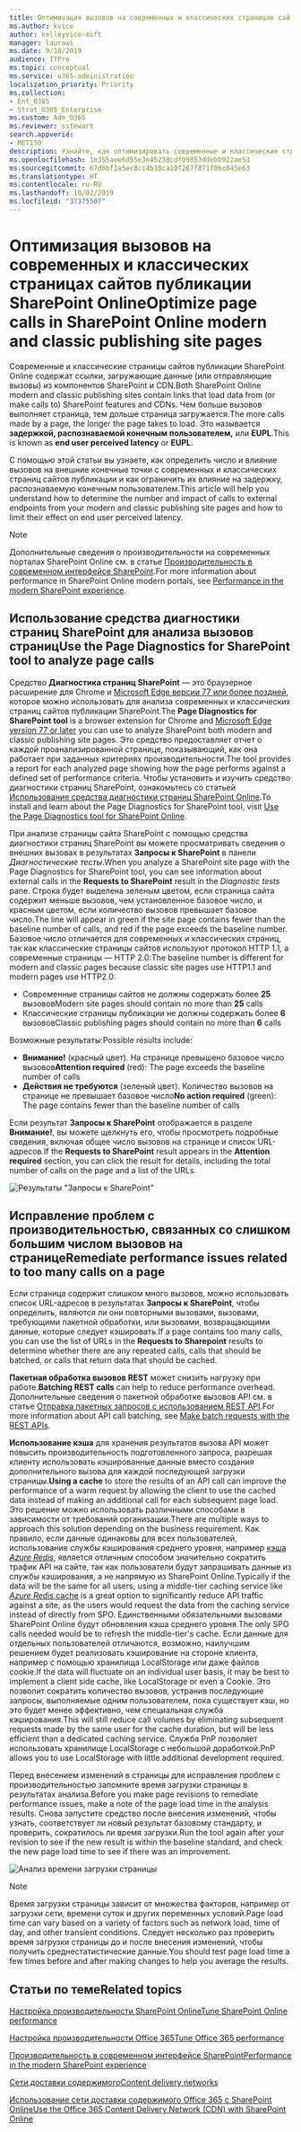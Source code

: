 ```yaml
---
title: Оптимизация вызовов на современных и классических страницах сайтов публикации SharePoint Online
ms.author: kvice
author: kelleyvice-msft
manager: laurawi
ms.date: 9/18/2019
audience: ITPro
ms.topic: conceptual
ms.service: o365-administration
localization_priority: Priority
ms.collection:
- Ent_O365
- Strat_O365_Enterprise
ms.custom: Adm_O365
ms.reviewer: sstewart
search.appverid:
- MET150
description: Узнайте, как оптимизировать современные и классические страницы сайтов публикации в SharePoint Online, ограничив число вызовов конечных точек служб SharePoint Online.
ms.openlocfilehash: 1e355aee6d55e3e45238cdf09853ddebb922ae53
ms.sourcegitcommit: 67dbbf1a5ec8cc4b10ca10f267f871f0bc045e63
ms.translationtype: HT
ms.contentlocale: ru-RU
ms.lasthandoff: 10/02/2019
ms.locfileid: "37375507"
---
```

# <a name="optimize-page-calls-in-sharepoint-online-modern-and-classic-publishing-site-pages"></a><span data-ttu-id="f5275-103">Оптимизация вызовов на современных и классических страницах сайтов публикации SharePoint Online</span><span class="sxs-lookup"><span data-stu-id="f5275-103">Optimize page calls in SharePoint Online modern and classic publishing site pages</span></span>

<span data-ttu-id="f5275-104">Современные и классические страницы сайтов публикации SharePoint Online содержат ссылки, загружающие данные (или отправляющие вызовы) из компонентов SharePoint и CDN.</span><span class="sxs-lookup"><span data-stu-id="f5275-104">Both SharePoint Online modern and classic publishing sites contain links that load data from (or make calls to) SharePoint features and CDNs.</span></span> <span data-ttu-id="f5275-105">Чем больше вызовов выполняет страница, тем дольше страница загружается.</span><span class="sxs-lookup"><span data-stu-id="f5275-105">The more calls made by a page, the longer the page takes to load.</span></span> <span data-ttu-id="f5275-106">Это называется **задержкой, распознаваемой конечным пользователем,** или **EUPL**.</span><span class="sxs-lookup"><span data-stu-id="f5275-106">This is known as **end user perceived latency** or **EUPL**.</span></span>

<span data-ttu-id="f5275-107">С помощью этой статьи вы узнаете, как определить число и влияние вызовов на внешние конечные точки с современных и классических страниц сайтов публикации и как ограничить их влияние на задержку, распознаваемую конечным пользователем.</span><span class="sxs-lookup"><span data-stu-id="f5275-107">This article will help you understand how to determine the number and impact of calls to external endpoints from your modern and classic publishing site pages and how to limit their effect on end user perceived latency.</span></span>

>[!NOTE]
><span data-ttu-id="f5275-108">Дополнительные сведения о производительности на современных порталах SharePoint Online см. в статье [Производительность в современном интерфейсе SharePoint](https://docs.microsoft.com/ru-RU/sharepoint/modern-experience-performance).</span><span class="sxs-lookup"><span data-stu-id="f5275-108">For more information about performance in SharePoint Online modern portals, see [Performance in the modern SharePoint experience](https://docs.microsoft.com/ru-RU/sharepoint/modern-experience-performance).</span></span>

## <a name="use-the-page-diagnostics-for-sharepoint-tool-to-analyze-page-calls"></a><span data-ttu-id="f5275-109">Использование средства диагностики страниц SharePoint для анализа вызовов страниц</span><span class="sxs-lookup"><span data-stu-id="f5275-109">Use the Page Diagnostics for SharePoint tool to analyze page calls</span></span>

<span data-ttu-id="f5275-110">Средство **Диагностика страниц SharePoint** — это браузерное расширение для Chrome и [Microsoft Edge версии 77 или более поздней](https://www.microsoftedgeinsider.com/en-us/download?form=MI13E8&OCID=MI13E8), которое можно использовать для анализа современных и классических страниц сайтов публикации SharePoint.</span><span class="sxs-lookup"><span data-stu-id="f5275-110">The **Page Diagnostics for SharePoint tool** is a browser extension for Chrome and [Microsoft Edge version 77 or later](https://www.microsoftedgeinsider.com/en-us/download?form=MI13E8&OCID=MI13E8) you can use to analyze SharePoint both modern and classic publishing site pages.</span></span> <span data-ttu-id="f5275-111">Это средство предоставляет отчет о каждой проанализированной странице, показывающий, как она работает при заданных критериях производительности.</span><span class="sxs-lookup"><span data-stu-id="f5275-111">The tool provides a report for each analyzed page showing how the page performs against a defined set of performance criteria.</span></span> <span data-ttu-id="f5275-112">Чтобы установить и изучить средство диагностики страниц SharePoint, ознакомьтесь со статьей [Использование средства диагностики страниц SharePoint Online](page-diagnostics-for-spo.md).</span><span class="sxs-lookup"><span data-stu-id="f5275-112">To install and learn about the Page Diagnostics for SharePoint tool, visit [Use the Page Diagnostics tool for SharePoint Online](page-diagnostics-for-spo.md).</span></span>

<span data-ttu-id="f5275-113">При анализе страницы сайта SharePoint с помощью средства диагностики страниц SharePoint вы можете просматривать сведения о внешних вызовах в результатах **Запросы к SharePoint** в панели _Диагностические тесты_.</span><span class="sxs-lookup"><span data-stu-id="f5275-113">When you analyze a SharePoint site page with the Page Diagnostics for SharePoint tool, you can see information about external calls in the **Requests to SharePoint** result in the _Diagnostic tests_ pane.</span></span> <span data-ttu-id="f5275-114">Строка будет выделена зеленым цветом, если страница сайта содержит меньше вызовов, чем установленное базовое число, и красным цветом, если количество вызовов превышает базовое число.</span><span class="sxs-lookup"><span data-stu-id="f5275-114">The line will appear in green if the site page contains fewer than the baseline number of calls, and red if the page exceeds the baseline number.</span></span> <span data-ttu-id="f5275-115">Базовое число отличается для современных и классических страниц, так как классические страницы сайтов используют протокол HTTP 1.1, а современные страницы — HTTP 2.0:</span><span class="sxs-lookup"><span data-stu-id="f5275-115">The baseline number is different for modern and classic pages because classic site pages use HTTP1.1 and modern pages use HTTP2.0:</span></span>

- <span data-ttu-id="f5275-116">Современные страницы сайтов не должны содержать более **25** вызовов</span><span class="sxs-lookup"><span data-stu-id="f5275-116">Modern site pages should contain no more than **25** calls</span></span>
- <span data-ttu-id="f5275-117">Классические страницы публикации не должны содержать более **6** вызовов</span><span class="sxs-lookup"><span data-stu-id="f5275-117">Classic publishing pages should contain no more than **6** calls</span></span>

<span data-ttu-id="f5275-118">Возможные результаты:</span><span class="sxs-lookup"><span data-stu-id="f5275-118">Possible results include:</span></span>

- <span data-ttu-id="f5275-119">**Внимание!** (красный цвет). На странице превышено базовое число вызовов</span><span class="sxs-lookup"><span data-stu-id="f5275-119">**Attention required** (red): The page exceeds the baseline number of calls</span></span>
- <span data-ttu-id="f5275-120">**Действия не требуются** (зеленый цвет). Количество вызовов на странице не превышает базовое число</span><span class="sxs-lookup"><span data-stu-id="f5275-120">**No action required** (green): The page contains fewer than the baseline number of calls</span></span>

<span data-ttu-id="f5275-121">Если результат **Запросы к SharePoint** отображается в разделе **Внимание!**, вы можете щелкнуть его, чтобы просмотреть подробные сведения, включая общее число вызовов на странице и список URL-адресов.</span><span class="sxs-lookup"><span data-stu-id="f5275-121">If the **Requests to SharePoint** result appears in the **Attention required** section, you can click the result for details, including the total number of calls on the page and a list of the URLs.</span></span>

![Результаты "Запросы к SharePoint"](media/modern-portal-optimization/pagediag-requests.png)

## <a name="remediate-performance-issues-related-to-too-many-calls-on-a-page"></a><span data-ttu-id="f5275-123">Исправление проблем с производительностью, связанных со слишком большим числом вызовов на странице</span><span class="sxs-lookup"><span data-stu-id="f5275-123">Remediate performance issues related to too many calls on a page</span></span>

<span data-ttu-id="f5275-124">Если страница содержит слишком много вызовов, можно использовать список URL-адресов в результатах **Запросы к SharePoint**, чтобы определить, являются ли они повторными вызовами, вызовами, требующими пакетной обработки, или вызовами, возвращающими данные, которые следует кэшировать.</span><span class="sxs-lookup"><span data-stu-id="f5275-124">If a page contains too many calls, you can use the list of URLs in the **Requests to Sharepoint** results to determine whether there are any repeated calls, calls that should be batched, or calls that return data that should be cached.</span></span>

<span data-ttu-id="f5275-125">**Пакетная обработка вызовов REST** может снизить нагрузку при работе.</span><span class="sxs-lookup"><span data-stu-id="f5275-125">**Batching REST calls** can help to reduce performance overhead.</span></span> <span data-ttu-id="f5275-126">Дополнительные сведения о пакетной обработке вызовов API см. в статье [Отправка пакетных запросов с использованием REST API](https://docs.microsoft.com/ru-RU/sharepoint/dev/sp-add-ins/make-batch-requests-with-the-rest-apis).</span><span class="sxs-lookup"><span data-stu-id="f5275-126">For more information about API call batching, see [Make batch requests with the REST APIs](https://docs.microsoft.com/ru-RU/sharepoint/dev/sp-add-ins/make-batch-requests-with-the-rest-apis).</span></span>

<span data-ttu-id="f5275-127">**Использование кэша** для хранения результатов вызова API может повысить производительность подготовленного запроса, разрешая клиенту использовать кэшированные данные вместо создания дополнительного вызова для каждой последующей загрузки страницы.</span><span class="sxs-lookup"><span data-stu-id="f5275-127">**Using a cache** to store the results of an API call can improve the performance of a warm request by allowing the client to use the cached data instead of making an additional call for each subsequent page load.</span></span> <span data-ttu-id="f5275-128">Это решение можно использовать различными способами в зависимости от требований организации.</span><span class="sxs-lookup"><span data-stu-id="f5275-128">There are multiple ways to approach this solution depending on the business requirement.</span></span> <span data-ttu-id="f5275-129">Как правило, если данные одинаковы для всех пользователей, использование службы кэширования среднего уровня, например [кэша _Azure Redis_](https://azure.microsoft.com/ru-RU/services/cache/), является отличным способом значительно сократить трафик API на сайте, так как пользователи будут запрашивать данные из службы кэширования, а не напрямую из SharePoint Online.</span><span class="sxs-lookup"><span data-stu-id="f5275-129">Typically if the data will be the same for all users, using a middle-tier caching service like [_Azure Redis_ cache](https://azure.microsoft.com/ru-RU/services/cache/) is a great option to significantly reduce API traffic against a site, as the users would request the data from the caching service instead of directly from SPO.</span></span> <span data-ttu-id="f5275-130">Единственными обязательными вызовами SharePoint Online будут обновления кэша среднего уровня.</span><span class="sxs-lookup"><span data-stu-id="f5275-130">The only SPO calls needed would be to refresh the middle-tier's cache.</span></span> <span data-ttu-id="f5275-131">Если данные для отдельных пользователей отличаются, возможно, наилучшим решением будет реализовать кэширование на стороне клиента, например с помощью хранилища LocalStorage или даже файлов cookie.</span><span class="sxs-lookup"><span data-stu-id="f5275-131">If the data will fluctuate on an individual user basis, it may be best to implement a client side cache, like LocalStorage or even a Cookie.</span></span> <span data-ttu-id="f5275-132">Это позволит сократить количество вызовов, устранив последующие запросы, выполняемые одним пользователем, пока существует кэш, но это будет менее эффективно, чем специальная служба кэширования.</span><span class="sxs-lookup"><span data-stu-id="f5275-132">This will still reduce call volumes by eliminating subsequent requests made by the same user for the cache duration, but will be less efficient than a dedicated caching service.</span></span> <span data-ttu-id="f5275-133">Служба PnP позволяет использовать хранилище LocalStorage с небольшой доработкой.</span><span class="sxs-lookup"><span data-stu-id="f5275-133">PnP allows you to use LocalStorage with little additional development required.</span></span>

<span data-ttu-id="f5275-134">Перед внесением изменений в страницы для исправления проблем с производительностью запомните время загрузки страницы в результатах анализа.</span><span class="sxs-lookup"><span data-stu-id="f5275-134">Before you make page revisions to remediate performance issues, make a note of the page load time in the analysis results.</span></span> <span data-ttu-id="f5275-135">Снова запустите средство после внесения изменений, чтобы узнать, соответствует ли новый результат базовому стандарту, и проверить, сократилось ли время загрузки.</span><span class="sxs-lookup"><span data-stu-id="f5275-135">Run the tool again after your revision to see if the new result is within the baseline standard, and check the new page load time to see if there was an improvement.</span></span>

![Анализ времени загрузки страницы](media/modern-portal-optimization/pagediag-page-load-time.png)

>[!NOTE]
><span data-ttu-id="f5275-137">Время загрузки страницы зависит от множества факторов, например от загрузки сети, времени суток и других переменных условий.</span><span class="sxs-lookup"><span data-stu-id="f5275-137">Page load time can vary based on a variety of factors such as network load, time of day, and other transient conditions.</span></span> <span data-ttu-id="f5275-138">Следует несколько раз проверить время загрузки страницы до и после внесения изменений, чтобы получить среднестатистические данные.</span><span class="sxs-lookup"><span data-stu-id="f5275-138">You should test page load time a few times before and after making changes to help you average the results.</span></span>

## <a name="related-topics"></a><span data-ttu-id="f5275-139">Статьи по теме</span><span class="sxs-lookup"><span data-stu-id="f5275-139">Related topics</span></span>

[<span data-ttu-id="f5275-140">Настройка производительности SharePoint Online</span><span class="sxs-lookup"><span data-stu-id="f5275-140">Tune SharePoint Online performance</span></span>](tune-sharepoint-online-performance.md)

[<span data-ttu-id="f5275-141">Настройка производительности Office 365</span><span class="sxs-lookup"><span data-stu-id="f5275-141">Tune Office 365 performance</span></span>](tune-office-365-performance.md)

[<span data-ttu-id="f5275-142">Производительность в современном интерфейсе SharePoint</span><span class="sxs-lookup"><span data-stu-id="f5275-142">Performance in the modern SharePoint experience</span></span>](https://docs.microsoft.com/sharepoint/modern-experience-performance)

[<span data-ttu-id="f5275-143">Сети доставки содержимого</span><span class="sxs-lookup"><span data-stu-id="f5275-143">Content delivery networks</span></span>](content-delivery-networks.md)

[<span data-ttu-id="f5275-144">Использование сети доставки содержимого Office 365 с SharePoint Online</span><span class="sxs-lookup"><span data-stu-id="f5275-144">Use the Office 365 Content Delivery Network (CDN) with SharePoint Online</span></span>](use-office-365-cdn-with-spo.md)
